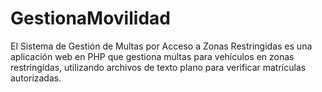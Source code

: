 # GestionaMovilidad
El Sistema de Gestión de Multas por Acceso a Zonas Restringidas es una aplicación web en PHP que gestiona multas para vehículos en zonas restringidas, utilizando archivos de texto plano para verificar matrículas autorizadas.
